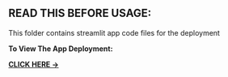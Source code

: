 ## READ THIS BEFORE USAGE:

This folder contains streamlit app code files for the deployment

**To View The App Deployment:**

**[CLICK HERE →](https://stock-price-prediction-ai.streamlit.app/)**
